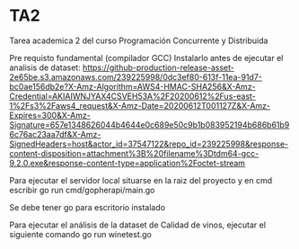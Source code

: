 

# TA2
Tarea academica 2 del curso Programación Concurrente y Distribuida

Pre requisto fundamental (compilador GCC) Instalarlo antes de ejecutar el analisis de dataset:
https://github-production-release-asset-2e65be.s3.amazonaws.com/239225998/0dc3ef80-613f-11ea-91d7-bc0ae156db2e?X-Amz-Algorithm=AWS4-HMAC-SHA256&X-Amz-Credential=AKIAIWNJYAX4CSVEH53A%2F20200612%2Fus-east-1%2Fs3%2Faws4_request&X-Amz-Date=20200612T001127Z&X-Amz-Expires=300&X-Amz-Signature=657e1348626044b4644e0c689e50c9b1b083952194b686b61b96c76ac23aa7df&X-Amz-SignedHeaders=host&actor_id=37547122&repo_id=239225998&response-content-disposition=attachment%3B%20filename%3Dtdm64-gcc-9.2.0.exe&response-content-type=application%2Foctet-stream

Para ejecutar el servidor local situarse en la raiz del proyecto y en cmd escribir
go run cmd/gopherapi/main.go

Se debe tener go para escritorio instalado

Para ejecutar el análisis de la dataset de Calidad de vinos, ejecutar el siguiente comando
go run winetest.go


